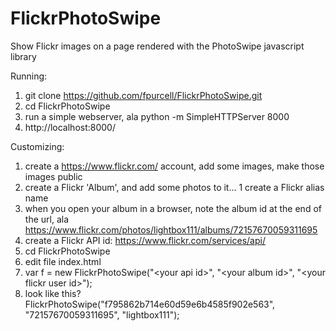 # FlickrPhotoSwipe
Show Flickr images on a page rendered with the PhotoSwipe javascript library

Running:
 1. git clone https://github.com/fpurcell/FlickrPhotoSwipe.git
 1. cd FlickrPhotoSwipe
 1. run a simple webserver, ala python -m SimpleHTTPServer 8000
 1. http://localhost:8000/

Customizing:
 1. create a https://www.flickr.com/ account, add some images, make those images public
 1. create a Flickr 'Album', and add some photos to it...
 1  create a Flickr alias name
 1. when you open your album in a browser, note the album id at the end of the url, 
    ala https://www.flickr.com/photos/lightbox111/albums/72157670059311695
 1. create a Flickr API id: https://www.flickr.com/services/api/
 1. cd FlickrPhotoSwipe
 1. edit file index.html
 1. var f = new FlickrPhotoSwipe("\<your api id\>", "\<your album id\>", "\<your flickr user id\>");
 1. look like this? FlickrPhotoSwipe("f795862b714e60d59e6b4585f902e563", "72157670059311695", "lightbox111");

